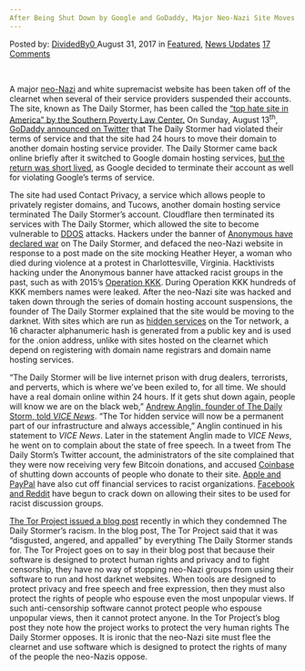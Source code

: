 ```yaml
---
After Being Shut Down by Google and GoDaddy, Major Neo-Nazi Site Moves to Darknet
---
```

<article class="post-listing post-22281 post type-post status-publish format-standard has-post-thumbnail hentry category-deepdot-news category-news-updates">
    <div class="post-inner">
        <span>Posted by: <a href="https://www.deepdotweb.com/author/dividedby0/" title="">DividedBy0 </a></span>
    <span>August 31, 2017</span>
    <span>in <a href="https://www.deepdotweb.com/category/deepdot-news/" rel="category tag">Featured</a>, <a href="https://www.deepdotweb.com/category/news-updates/" rel="category tag">News Updates</a></span>
    <span><a href="https://www.deepdotweb.com/2017/08/31/shut-google-godaddy-major-neo-nazi-site-moves-darknet/#comments">17 Comments</a></span>
    </p>
    <div class="clear"></div>
    <div class="entry">
    <p>&nbsp;</p>
    <p>A major <a href="https://www.deepdotweb.com/tag/neonazi/">neo-Nazi</a> and white supremacist website has been taken off of the clearnet when several of their service providers suspended their accounts. The site, known as The Daily Stormer, has been called the <a href="https://www.splcenter.org/fighting-hate/intelligence-report/2017/eye-stormer">“top hate site in America” by the Southern Poverty Law Center.</a> On Sunday, August 13<sup>th</sup>, <a href="https://twitter.com/GoDaddy/status/896935462622957573">GoDaddy announced on Twitter</a> that The Daily Stormer had violated their terms of service and that the site had 24 hours to move their domain to another domain hosting service provider. The Daily Stormer came back online briefly after it switched to Google domain hosting services, <a href="https://news.vice.com/story/godaddy-throws-white-supremacist-site-daily-stormer-off-its-servers">but the return was short lived</a>, as Google decided to terminate their account as well for violating Google’s terms of service.</p>
    <p>The site had used Contact Privacy, a service which allows people to privately register domains, and Tucows, another domain hosting service terminated The Daily Stormer’s account. Cloudflare then terminated its services with The Daily Stormer, which allowed the site to become vulnerable to <a href="https://www.deepdotweb.com/tag/ddos/">DDOS</a> attacks. Hackers under the banner of <a href="https://www.theguardian.com/technology/2017/aug/14/anonymous-hackers-take-over-neo-nazi-website-daily-stormer-charlottesville-heather-heyer">Anonymous have declared war</a> on The Daily Stormer, and defaced the neo-Nazi website in response to a post made on the site mocking Heather Heyer, a woman who died during violence at a protest in Charlottesville, Virginia. Hacktivists hacking under the Anonymous banner have attacked racist groups in the past, such as with 2015’s <a href="https://www.theguardian.com/technology/2015/nov/06/anonymous-ku-klux-klan-name-leak">Operation KKK</a>. During Operation KKK hundreds of KKK members names were leaked. After the neo-Nazi site was hacked and taken down through the series of domain hosting account suspensions, the founder of The Daily Stormer explained that the site would be moving to the darknet. With sites which are run as <a href="https://www.deepdotweb.com/2017/03/25/comprehensive-privacy-analysis-tor-hidden-services/">hidden services</a> on the Tor network, a 16 character alphanumeric hash is generated from a public key and is used for the .onion address, unlike with sites hosted on the clearnet which depend on registering with domain name registrars and domain name hosting services.</p>
    <p>“The Daily Stormer will be live internet prison with drug dealers, terrorists, and perverts, which is where we’ve been exiled to, for all time. We should have a real domain online within 24 hours. If it gets shut down again, people will know we are on the black web,” <a href="https://news.vice.com/story/neo-nazi-site-the-daily-stormer-moves-to-the-darkweb-but-promises-a-comeback">Andrew Anglin, founder of The Daily Storm, told </a><a href="https://news.vice.com/story/neo-nazi-site-the-daily-stormer-moves-to-the-darkweb-but-promises-a-comeback"><em>VICE News</em></a>. “The Tor hidden service will now be a permanent part of our infrastructure and always accessible,” Anglin continued in his statement to <em>VICE News</em>. Later in the statement Anglin made to <em>VICE News</em>, he went on to complain about the state of free speech<em>.</em> In a tweet from The Daily Storm’s Twitter account, the administrators of the site complained that they were now receiving very few Bitcoin donations, and accused <a href="https://www.deepdotweb.com/tag/coinbase/">Coinbase</a> of shutting down accounts of people who donate to their site. <a href="https://www.cnet.com/news/apple-pay-paypal-cut-off-sites-linked-to-white-supremacists/">Apple and PayPal</a> have also cut off financial services to racist organizations. <a href="https://www.cnet.com/news/reddit-facebook-bans-neo-nazi-groups-charlottesville-attack/">Facebook and Reddit</a> have begun to crack down on allowing their sites to be used for racist discussion groups.</p>
    <p><a href="https://blog.torproject.org/blog/tor-project-defends-human-rights-racists-oppose">The Tor Project issued a blog post</a> recently in which they condemned The Daily Stormer’s racism. In the blog post, The Tor Project said that it was “disgusted, angered, and appalled” by everything The Daily Stormer stands for. The Tor Project goes on to say in their blog post that because their software is designed to protect human rights and privacy and to fight censorship, they have no way of stopping neo-Nazi groups from using their software to run and host darknet websites. When tools are designed to protect privacy and free speech and free expression, then they must also protect the rights of people who espouse even the most unpopular views. If such anti-censorship software cannot protect people who espouse unpopular views, then it cannot protect anyone. In the Tor Project’s blog post they note how the project works to protect the very human rights The Daily Stormer opposes. It is ironic that the neo-Nazi site must flee the clearnet and use software which is designed to protect the rights of many of the people the neo-Nazis oppose.</p>
    </div>
    <span style="display:none" class="updated">2017-08-31</span>
    <div style="display:none" class="vcard author" itemprop="author" itemscope itemtype="http://schema.org/Person"><strong class="fn" itemprop="name"><a href="https://www.deepdotweb.com/author/dividedby0/" title="Posts by DividedBy0" rel="author">DividedBy0</a></strong></div>
    </div>
</article>

